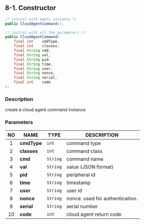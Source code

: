 ## 8-1. Constructor

```java
/* initial with empty instance */
public CloudAgentCommand();

/* initial with all the parameters */
public CloudAgentCommand(
    final int    cmdType,
    final int    classes,
    final String cmd,
    final String val,
    final String pid,
    final String time,
    final String user,
    final String nonce,
    final String serial,
    final int    code
);
```

### Description

create a cloud agent command instance

### Parameters

| NO | NAME | TYPE | DESCRIPTION |
| :---: | --- | --- | --- |
| 1 | **cmdType** | `int` | command type |
| 2 | **classes** | `int` | command class |
| 3 | **cmd** | `String` | command name |
| 4 | **val** | `String` | value (JSON format) |
| 5 | **pid** | `String` | peripheral id |
| 6 | **time** | `String` | timestamp |
| 7 | **user** | `String` | user id |
| 8 | **nonce** | `String` | nonce. used for authentication. |
| 9 | **serial** | `String` | serial number |
| 10 | **code** | `int` | cloud agent return code |
